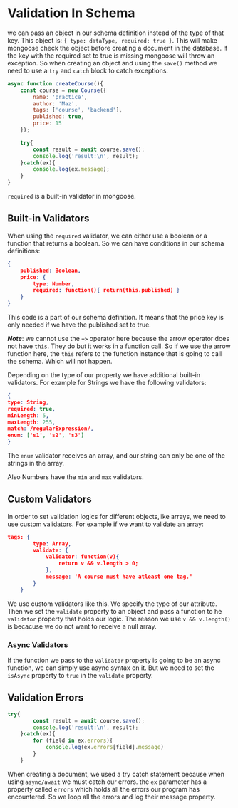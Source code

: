 # Validation In Schema

we can pass an object in our schema definition instead of the type of that key. This object is:
`{ type: dataType, required: true }`. This will make mongoose check the object before creating a document in the database. If the key with the required set to true is missing mongoose will throw an exception.
So when creating an object and using the `save()` method we need to use a `try` and `catch` block to catch exceptions.

```js
async function createCourse(){
    const course = new Course({
        name: 'practice',
        author: 'Maz',
        tags: ['course', 'backend'],
        published: true,
        price: 15
    });

    try{
        const result = await course.save();
        console.log('result:\n', result);
    }catch(ex){
        console.log(ex.message);
    }
}
```

`required` is a built-in validator in mongoose.

## Built-in Validators

When using the `required` validator, we can either use a boolean or a function that returns a boolean. So we can have conditions in our schema definitions:

```json
{
    published: Boolean,
    price: {
        type: Number,
        required: function(){ return(this.published) }
    }
}	
```

This code is a part of our schema definition. It means that the price key is only needed if we have the published set to true.

***Note***: we cannot use the `=>` operator here because the arrow operator does not have `this`. They do but it works in a function call. So if we use the arrow function here, the `this` refers to the function instance that is going to call the schema. Which will not happen.

Depending on the type of our property we have additional built-in validators. For example for Strings we have the following validators:

```json
{
type: String,
required: true,
minLength: 5,
maxLength: 255,
match: /regularExpression/,
enum: ['s1', 's2', 's3']
}
```

The `enum` validator receives an array, and our string can only be one of the strings in the array.

Also Numbers have the `min` and `max` validators.

## Custom Validators
In order to set validation logics for different objects,like arrays, we need to use custom validators. 
For example if we want to validate an array:

```json
tags: {
        type: Array,
        validate: {
            validator: function(v){
                return v && v.length > 0;
            },
            message: 'A course must have atleast one tag.'
        }
    }
```

We use custom validators like this. We specify the type of our attribute. Then we set the `validate` property to an object and pass a function to he `validator` property that holds our logic.
The reason we use `v && v.length()` is becacuse we do not want to receive a null array. 

### Async Validators
If the function we pass to the `validator` property is going to be an async function, we can simply use async syntax on it. But we need to set the `isAsync` property to `true` in the `validate` property.

## Validation Errors
```js
try{
        const result = await course.save();
        console.log('result:\n', result);
    }catch(ex){
        for (field in ex.errors){
            console.log(ex.errors[field].message)
        }
    }
```
When creating a document, we used a try catch statement because when using `async/await` we must catch our errors. 
the `ex` parameter has a property called `errors` which holds all the errors our program has encountered. So we loop all the errors and log their message property.
